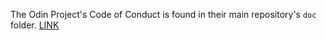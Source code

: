 The Odin Project's Code of Conduct is found in their main repository's `doc` folder. [LINK](https://github.com/TheOdinProject/theodinproject/tree/master/doc/master/code_of_conduct.md)
